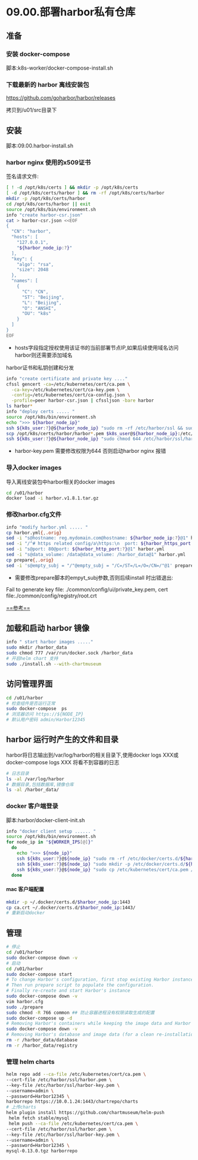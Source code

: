 <!--
 * @Author: cnak47
 * @Date: 2019-01-05 21:56:55
 * @LastEditors: cnak47
 * @LastEditTime: 2019-08-13 13:29:01
 * @Description: 
 -->

# 09.00.部署harbor私有仓库

## 准备

### 安装 docker-compose

脚本:k8s-worker/docker-compose-install.sh

### 下载最新的 harbor 离线安装包

<https://github.com/goharbor/harbor/releases>

拷贝到/u01/src目录下

## 安装

脚本:09.00.harbor-install.sh

### harbor nginx 使用的x509证书

签名请求文件:

```bash
[ ! -d /opt/k8s/certs ] && mkdir -p /opt/k8s/certs
[ -d /opt/k8s/certs/harbor ] && rm -rf /opt/k8s/certs/harbor
mkdir -p /opt/k8s/certs/harbor
cd /opt/k8s/certs/harbor || exit
source /opt/k8s/bin/environment.sh
info "create harbor-csr.json"
cat > harbor-csr.json <<EOF
{
  "CN": "harbor",
  "hosts": [
    "127.0.0.1",
    "${harbor_node_ip:?}"
  ],
  "key": {
    "algo": "rsa",
    "size": 2048
  },
  "names": [
    {
      "C": "CN",
      "ST": "Beijing",
      "L": "Beijing",
      "O": "ANSHI",
      "OU": "k8s"
    }
  ]
}
EOF
```

- hosts字段指定授权使用该证书的当前部署节点IP,如果后续使用域名访问harbor则还需要添加域名

harbor证书和私钥创建和分发

```bash
info "create certificate and private key ...."
cfssl gencert -ca=/etc/kubernetes/cert/ca.pem \
  -ca-key=/etc/kubernetes/cert/ca-key.pem \
  -config=/etc/kubernetes/cert/ca-config.json \
  -profile=peer harbor-csr.json | cfssljson -bare harbor
ls harbor*
info "deploy certs ..... "
source /opt/k8s/bin/environment.sh
echo ">>> ${harbor_node_ip}"
ssh ${k8s_user:?}@${harbor_node_ip} "sudo rm -rf /etc/harbor/ssl && sudo mkdir -p /etc/harbor/ssl && sudo chown -R $k8s_user /etc/harbor/ "
scp /opt/k8s/certs/harbor/harbor*.pem $k8s_user@${harbor_node_ip}:/etc/harbor/ssl
ssh ${k8s_user:?}@${harbor_node_ip} "sudo chmod 644 /etc/harbor/ssl/harbor-key.pem"
```

- harbor-key.pem 需要修改权限为644 否则启动harbor nginx 报错

### 导入docker images

导入离线安装包中harbor相关的docker images

```bash
cd /u01/harbor
docker load -i harbor.v1.8.1.tar.gz
```

### 修改harbor.cfg文件

```bash
info "modify harbor.yml ..... "
cp harbor.yml{,.orig}
sed -i "s@hostname: reg.mydomain.com@hostname: ${harbor_node_ip:?}@1" harbor.yml
sed -i "/^# https related config/a\https:\n  port: ${harbor_https_port:?}\n  certificate: /etc/harbor/ssl/harbor.pem\n  private_key: /etc/harbor/ssl/harbor-key.pem\n" harbor.yml
sed -i "s@port: 80@port: ${harbor_http_port:?}@1" harbor.yml
sed -i "s@data_volume: /data@data_volume: /harbor_data@1" harbor.yml
cp prepare{,.orig}
sed -i 's@empty_subj = "/"@empty_subj = "/C=/ST=/L=/O=/CN=/"@1' prepare
```

- 需要修改prepare脚本的empyt_subj参数,否则后续install 时出错退出:

Fail to generate key file: ./common/config/ui/private_key.pem, cert file:./common/config/registry/root.crt

[==参考==](https://github.com/vmware/harbor/issues/2920)

## 加载和启动 harbor 镜像

```bash
info " start harbor images ....."
sudo mkdir /harbor_data
sudo chmod 777 /var/run/docker.sock /harbor_data
# 开启helm chart 支持
sudo ./install.sh --with-chartmuseum
```

## 访问管理界面

```bash
cd /u01/harbor
# 检查组件是否运行正常
sudo docker-compose  ps
# 浏览器访问 https://${NODE_IP}
# 默认用户密码 admin/Harbor12345
```

## harbor 运行时产生的文件和目录

harbor将日志输出到/var/log/harbor的相关目录下,使用docker logs XXX或docker-compose logs XXX 将看不到容器的日志

```bash
# 日志目录
ls -al /var/log/harbor
# 数据目录,包括数据库,镜像仓库
ls -al /harbor_data/
```

### docker 客户端登录

脚本:harbor/docker-client-init.sh

``` bash
info "docker client setup ...... "
source /opt/k8s/bin/environment.sh
for node_ip in "${WORKER_IPS[@]}"
  do
    echo ">>> ${node_ip}"
    ssh ${k8s_user:?}@${node_ip} "sudo rm -rf /etc/docker/certs.d/${harbor_node_ip:?}:${harbor_https_port:?}"
    ssh ${k8s_user:?}@${node_ip} "sudo mkdir -p /etc/docker/certs.d/${harbor_node_ip:?}:${harbor_https_port:?}"
    ssh ${k8s_user:?}@${node_ip} "sudo cp /etc/kubernetes/cert/ca.pem /etc/docker/certs.d/${harbor_node_ip:?}:${harbor_https_port:?}/ca.crt"
  done
```

#### mac 客户端配置

```bash
mkdir -p ~/.docker/certs.d/$harbor_node_ip:1443
cp ca.crt ~/.docker/certs.d/$harbor_node_ip:1443/
# 重新启动docker
```

## 管理

``` bash
# 停止
cd /u01/harbor
sudo docker-compose down -v
# 启动
cd /u01/harbor
sudo docker-compose start
# To change Harbor's configuration, first stop existing Harbor instance and update harbor.cfg.
# Then run prepare script to populate the configuration.
# Finally re-create and start Harbor's instance
sudo docker-compose down -v
vim harbor.cfg
sudo ./prepare
sudo chmod -R 766 common ## 防止容器进程没有权限读取生成的配置
sudo docker-compose up -d
# Removing Harbor's containers while keeping the image data and Harbor's database files on the file system
sudo docker-compose down -v
# Removing Harbor's database and image data (for a clean re-installation)
rm -r /harbor_data/database
rm -r /harbor_data/registry
```

### 管理 helm charts


```bash
helm repo add --ca-file /etc/kubernetes/cert/ca.pem \
--cert-file /etc/harbor/ssl/harbor.pem \
--key-file /etc/harbor/ssl/harbor-key.pem \
--username=admin \
--password=Harbor12345 \
harborrepo https://10.0.1.24:1443/chartrepo/charts
# 上传charts
helm plugin install https://github.com/chartmuseum/helm-push
 helm fetch stable/mysql
 helm push --ca-file /etc/kubernetes/cert/ca.pem \
--cert-file /etc/harbor/ssl/harbor.pem \
--key-file /etc/harbor/ssl/harbor-key.pem \
--username=admin \
--password=Harbor12345 \
mysql-0.13.0.tgz harborrepo
```
